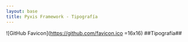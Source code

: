 ```yaml
---
layout: base
title: Pyxis Framework - Tipografía
---
```


![GitHub Favicon](https://github.com/favicon.ico =16x16) 
##Tipografía##